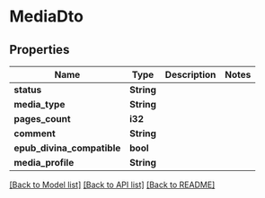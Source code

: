 # MediaDto

## Properties

Name | Type | Description | Notes
------------ | ------------- | ------------- | -------------
**status** | **String** |  | 
**media_type** | **String** |  | 
**pages_count** | **i32** |  | 
**comment** | **String** |  | 
**epub_divina_compatible** | **bool** |  | 
**media_profile** | **String** |  | 

[[Back to Model list]](../README.md#documentation-for-models) [[Back to API list]](../README.md#documentation-for-api-endpoints) [[Back to README]](../README.md)


